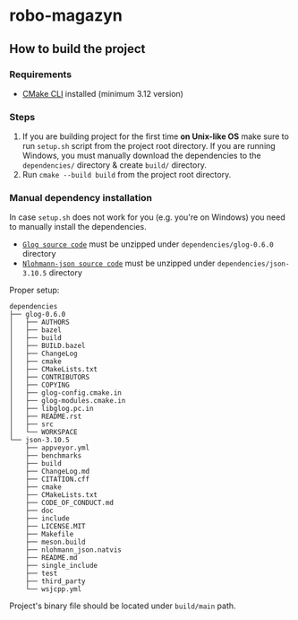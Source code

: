 # robo-magazyn

## How to build the project

### Requirements

* [CMake CLI](https://cmake.org/) installed (minimum 3.12 version)

### Steps

1. If you are building project for the first time **on Unix-like OS** make sure to run `setup.sh` script from the project root directory.
If you are running Windows, you must manually download the dependencies to the `dependencies/` directory & create `build/` directory. 
2. Run `cmake --build build` from the project root directory.

### Manual dependency installation

In case `setup.sh` does not work for you (e.g. you're on Windows) you need to manually install the dependencies.

* [`Glog source code`](https://github.com/google/glog/archive/refs/tags/v0.6.0.zip) must be unzipped under `dependencies/glog-0.6.0` directory
* [`Nlohmann-json source code`](https://github.com/nlohmann/json/archive/refs/tags/v3.10.5.zip) must be unzipped under `dependencies/json-3.10.5` directory

Proper setup:

```
dependencies
├── glog-0.6.0
│   ├── AUTHORS
│   ├── bazel
│   ├── build
│   ├── BUILD.bazel
│   ├── ChangeLog
│   ├── cmake
│   ├── CMakeLists.txt
│   ├── CONTRIBUTORS
│   ├── COPYING
│   ├── glog-config.cmake.in
│   ├── glog-modules.cmake.in
│   ├── libglog.pc.in
│   ├── README.rst
│   ├── src
│   └── WORKSPACE
└── json-3.10.5
    ├── appveyor.yml
    ├── benchmarks
    ├── build
    ├── ChangeLog.md
    ├── CITATION.cff
    ├── cmake
    ├── CMakeLists.txt
    ├── CODE_OF_CONDUCT.md
    ├── doc
    ├── include
    ├── LICENSE.MIT
    ├── Makefile
    ├── meson.build
    ├── nlohmann_json.natvis
    ├── README.md
    ├── single_include
    ├── test
    ├── third_party
    └── wsjcpp.yml
```

Project's binary file should be located under `build/main` path.
